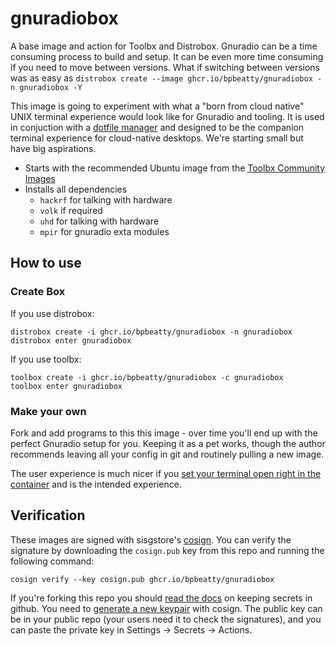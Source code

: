 # gnuradiobox

A base image and action for Toolbx and Distrobox.
Gnuradio can be a time consuming process to build and setup. It can be even more time consuming if you need to move between versions. What if switching between versions was as easy as `distrobox create --image ghcr.io/bpbeatty/gnuradiobox -n gnuradiobox -Y`

This image is going to experiment with what a "born from cloud native" UNIX terminal experience would look like for Gnuradio and tooling. It is used in conjuction with a [dotfile manager](https://dotfiles.github.io/utilities/) and designed to be the companion terminal experience for cloud-native desktops.
We're starting small but have big aspirations.

- Starts with the recommended Ubuntu image from the [Toolbx Community Images](https://github.com/toolbx-images/images)
- Installs all dependencies
  - `hackrf` for talking with hardware
  - `volk` if required
  - `uhd` for talking with hardware
  - `mpir` for gnuradio exta modules

## How to use

### Create Box

If you use distrobox:

    distrobox create -i ghcr.io/bpbeatty/gnuradiobox -n gnuradiobox
    distrobox enter gnuradiobox

If you use toolbx:

    toolbox create -i ghcr.io/bpbeatty/gnuradiobox -c gnuradiobox
    toolbox enter gnuradiobox

### Make your own

Fork and add programs to this this image - over time you'll end up with the perfect Gnuradio setup for you.
Keeping it as a pet works, though the author recommends leaving all your config in git and routinely pulling a new image.

The user experience is much nicer if you [set your terminal open right in the container](https://distrobox.privatedns.org/useful_tips.html#using-distrobox-as-main-cli) and is the intended experience.

## Verification

These images are signed with sisgstore's [cosign](https://docs.sigstore.dev/cosign/overview/). You can verify the signature by downloading the `cosign.pub` key from this repo and running the following command:

    cosign verify --key cosign.pub ghcr.io/bpbeatty/gnuradiobox

If you're forking this repo you should [read the docs](https://docs.github.com/en/actions/security-guides/encrypted-secrets) on keeping secrets in github. You need to [generate a new keypair](https://docs.sigstore.dev/cosign/overview/) with cosign. The public key can be in your public repo (your users need it to check the signatures), and you can paste the private key in Settings -> Secrets -> Actions.
